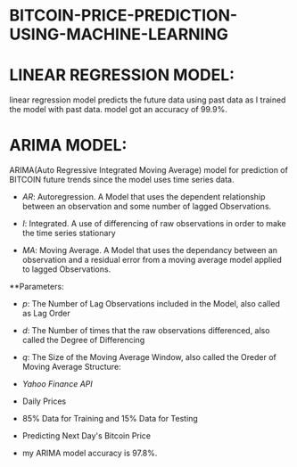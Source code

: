 # BITCOIN-PRICE-PREDICTION-USING-MACHINE-LEARNING
# LINEAR REGRESSION MODEL:
linear regression model predicts the future data using past data as I trained the model with past data.
model got an accuracy of 99.9%.


# ARIMA MODEL:
ARIMA(Auto Regressive Integrated Moving Average) model for prediction of BITCOIN future trends since the model uses time series data.

* *AR*: Autoregression. A Model that uses the dependent relationship between an observation and some number of lagged Observations.

* *I*: Integrated. A use of differencing of raw observations in order to make the time series stationary

* *MA*: Moving Average. A Model that uses the dependancy between an observation and a residual error from a moving average model applied to lagged Observations.

**Parameters:

* *p*: The Number of Lag Observations included in the Model, also called as Lag Order 

* *d*: The Number of times that the raw observations differenced, also called the Degree of Differencing

* *q*: The Size of the Moving Average Window, also called the Oreder of Moving Average
Structure:

*   *Yahoo Finance API*

*   Daily Prices

*   85% Data for Training and 15% Data for Testing

*   Predicting Next Day's Bitcoin Price

* my ARIMA model accuracy is 97.8%.
